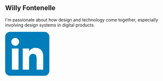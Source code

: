 ## Willy Fontenelle
I'm passionate about how design and technology come together, especially involving design systems in digital products.

[![Linkedin](/linkedin.svg)](https://www.linkedin.com/in/willyfontenelle)

<a target="_blank" href="https://www.linkedin.com/in/willyfontenelle/">
    
</a>
